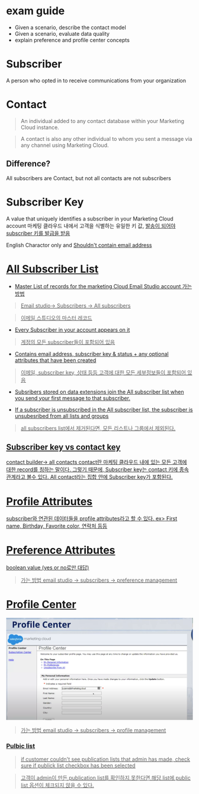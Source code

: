# exam guide
* Given a scenario, describe the contact model
* Given a scenario, evaluate data quality
* explain preference and profile center concepts


# Subscriber 
A person who opted in to receive communications from your organization

# Contact
> An individual added to any contact database within your Marketing Cloud instance. 


> A contact is also any other individual to whom you sent a message via any channel using Marketing Cloud.


## Difference?
All subscribers are Contact, but not all contacts are not subscribers

# Subscriber Key
A value that uniquely identifies a subscriber in your Marketing Cloud account
마케팅 클라우드 내에서 고객을 식별하는 유일한 키 값, <u>발송이 되어야 subscriber 키를 발급을 받음</u>


English Charactor only and <u>Shouldn't contain email address<u>

# All Subscriber List
* Master List of records for the marketing Cloud Email Studio account
가는 방법 
> Email studio-> Subscribers -> All subscribers

>이메일 스튜디오의 마스터 레코드
* Every Subscriber in your account appears on it
>계정의 모든 subscriber들이 포함되어 있음
* Contains email address, subscriber key & status + any optional attributes that have been created
>이메일, subscriber key, 상태 등등 고객에 대한 모든 세부정보들이 포함되어 있음
* Subsribers stored on data extensions join the All subscriber list when you send your first message to that subscriber.

* If a subscriber is unsubscribed in the All subscriber list, the subscriber is unsubesribed from all lists and groups
> all subscribers list에서 제거된다면, 모든 리스트나 그룹에서 제외된다.


## Subscriber key vs contact key
contact builder-> all contacts 
contact란 마케팅 클라우드 내에 있는 모든 고객에 대한 record를 칭하는 말이다. 그렇기 때문에, Subscriber key는 contact 키에 종속 관계라고 볼수 있다. All contact라는 집합 안에 Subscriber key가 포함된다.


# Profile Attributes
subscriber와 연관된 데이터들을 profile attributes라고 할 수 있다.
ex> First name, Birthday, Favorite color, 연락처 등등

# Preference Attributes
boolean value (yes or no로만 대답)

> 가는 방법 
email studio -> subscribers -> preference management


# Profile Center
![alt text](image.png)

> 가는 방법 
email studio -> subscribers -> profile management

### Pulbic list
> if customer couldn't see publication lists that admin has made, check sure if publick list checkbox has been selected


> 고객이 admin이 만든 publication list를 확인하지 못한다면 해당 list에 public list 옵션이 체크되지 않을 수 있다.


###  




